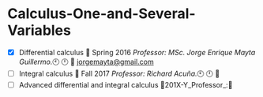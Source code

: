 # Calculus-One-and-Several-Variables
- [x] Differential calculus :orange_book: Spring 2016 _Professor: MSc. Jorge Enrique Mayta Guillermo._:clock10: :clock12: :e-mail: jorgemayta@gmail.com<br /> 
- [ ] Integral calculus :notebook_with_decorative_cover: Fall 2017 _Professor: Richard Acuña._:clock10: :clock12: :e-mail:
- [ ] Advanced differential and integral calculus :closed_book:201X-Y_Professor_::e-mail:

